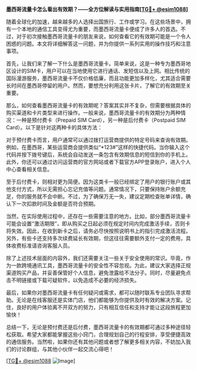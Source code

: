 **墨西哥流量卡怎么看出有效期？——全方位解读与实用指南[[TG💪+ @esim1088](https://t.me/s/esim1088)]**

随着全球化的加速，越来越多的人选择出国旅行、工作或学习。在这些场景中，拥有一个本地的通信工具变得尤为重要，而墨西哥流量卡便成了许多人的首选。不过，对于初次接触墨西哥流量卡的朋友来说，如何查看它的有效期可能是一个令人困惑的问题。本文将详细解答这一问题，并为你提供一系列实用的操作技巧和注意事项。

首先，让我们来了解一下什么是墨西哥流量卡。简单来说，这是一种专为墨西哥地区设计的SIM卡，用户可以在当地使用它进行通话、发短信以及上网。相比传统的国际漫游服务，墨西哥流量卡不仅价格低廉，而且功能更加多样化，尤其适合需要长时间在墨西哥停留的用户。然而，要想充分利用这张卡片，了解它的有效期至关重要。

那么，如何查看墨西哥流量卡的有效期呢？答案其实并不复杂，但需要根据具体的购买渠道和卡片类型来进行操作。一般来说，墨西哥流量卡的有效期分为两种情况：一种是预付费卡（Prepaid SIM Card），另一种是后付费卡（Postpaid SIM Card）。以下是针对这两种卡的具体方法：

对于预付费卡而言，用户通常可以通过拨打运营商提供的特定号码来查询有效期。例如，在墨西哥，某些运营商会提供类似“*123#”这样的快捷代码。当你输入这个代码并按下拨号键后，系统会自动发送一条包含有效期信息的短信到你的手机上。此外，你还可以通过访问运营商的官方网站或者下载官方APP登录账户，进入个人中心查看相关信息。

至于后付费卡，则相对更为简便。因为这类卡一般已经绑定了用户的银行账户或其他支付方式，所以无需担心忘记充值等问题。通常情况下，只要保持账户余额充足，你的服务就不会中断。不过，为了确保万无一失，建议定期检查账单详情，确认下一次扣款时间及金额是否符合预期。

当然，在实际使用过程中，还存在一些需要注意的地方。比如，部分墨西哥流量卡可能会设置“激活期限”，即从购买之日起必须在规定时间内完成激活手续，否则卡将失效。因此，在收到新卡之后，请务必尽快按照说明书上的指引完成激活流程。另外，有些卡还支持多次续费延长有效期，但这往往需要额外支付一定的费用，具体收费标准请咨询客服人员。

除了上述技术层面的内容外，我们还需要关注一些关于安全使用的常识。毕竟，作为一款跨境通讯工具，墨西哥流量卡的安全性不容忽视。为此，建议大家选择正规渠道购买产品，并妥善保管好个人信息，避免泄露给不法分子。同时，尽量避免点击不明链接或下载可疑软件，以免造成不必要的经济损失。

最后，如果你对墨西哥流量卡有任何疑问或需求，都可以随时联系专业团队寻求帮助。无论是在线客服还是实体门店，他们都能够为你提供及时有效的解决方案。记住，良好的用户体验离不开双方的努力，只有相互信任和支持才能让这段旅程更加愉快！

总结一下，无论是预付费还是后付费，墨西哥流量卡的有效期都可通过多种途径轻松获取。希望大家都能掌握这些小窍门，合理规划自己的行程安排，享受便捷高效的通信服务。当然啦，如果你还有其他问题或者想了解更多相关内容，不妨加入我们的讨论群组，与其他小伙伴一起交流心得吧！

[[TG💪+ @esim1088](https://t.me/s/esim1088) ![Image](https://i.postimg.cc/4NQfJmqS/Snipaste-2025-05-13-00-14-12.png)]